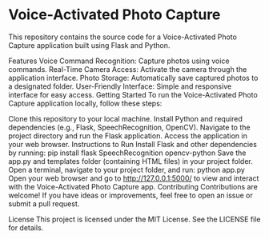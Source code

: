 # Voice-Activated Photo Capture
This repository contains the source code for a Voice-Activated Photo Capture application built using Flask and Python.

Features
Voice Command Recognition: Capture photos using voice commands.
Real-Time Camera Access: Activate the camera through the application interface.
Photo Storage: Automatically save captured photos to a designated folder.
User-Friendly Interface: Simple and responsive interface for easy access.
Getting Started
To run the Voice-Activated Photo Capture application locally, follow these steps:

Clone this repository to your local machine.
Install Python and required dependencies (e.g., Flask, SpeechRecognition, OpenCV).
Navigate to the project directory and run the Flask application.
Access the application in your web browser.
Instructions to Run
Install Flask and other dependencies by running:
pip install flask SpeechRecognition opencv-python
Save the app.py and templates folder (containing HTML files) in your project folder.
Open a terminal, navigate to your project folder, and run:
python app.py
Open your web browser and go to http://127.0.0.1:5000/ to view and interact with the Voice-Activated Photo Capture app.
Contributing
Contributions are welcome! If you have ideas or improvements, feel free to open an issue or submit a pull request.

License
This project is licensed under the MIT License. See the LICENSE file for details.
